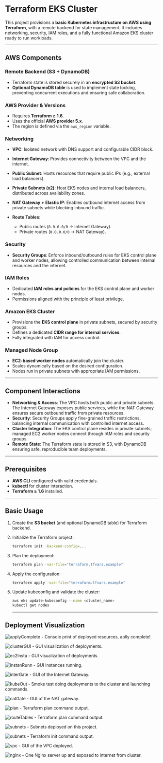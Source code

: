 # Terraform EKS Cluster

This project provisions a **basic Kubernetes infrastructure on AWS using Terraform**, with a remote backend for state management. It includes networking, security, IAM roles, and a fully functional Amazon EKS cluster ready to run workloads.

---

## AWS Components

### Remote Backend (S3 + DynamoDB)

* Terraform state is stored securely in an **encrypted S3 bucket**.
* **Optional DynamoDB table** is used to implement state locking, preventing concurrent executions and ensuring safe collaboration.

### AWS Provider & Versions

* Requires **Terraform ≥ 1.6**.
* Uses the official **AWS provider 5.x**.
* The region is defined via the `aws_region` variable.

### Networking

* **VPC**: Isolated network with DNS support and configurable CIDR block.
* **Internet Gateway**: Provides connectivity between the VPC and the internet.
* **Public Subnet**: Hosts resources that require public IPs (e.g., external load balancers).
* **Private Subnets (x2)**: Host EKS nodes and internal load balancers, distributed across availability zones.
* **NAT Gateway + Elastic IP**: Enables outbound internet access from private subnets while blocking inbound traffic.
* **Route Tables**:

  * Public routes (`0.0.0.0/0` → Internet Gateway).
  * Private routes (`0.0.0.0/0` → NAT Gateway).

### Security

* **Security Groups**: Enforce inbound/outbound rules for EKS control plane and worker nodes, allowing controlled communication between internal resources and the internet.

### IAM Roles

* Dedicated **IAM roles and policies** for the EKS control plane and worker nodes.
* Permissions aligned with the principle of least privilege.

### Amazon EKS Cluster

* Provisions the **EKS control plane** in private subnets, secured by security groups.
* Defines a dedicated **CIDR range for internal services**.
* Fully integrated with IAM for access control.

### Managed Node Group

* **EC2-based worker nodes** automatically join the cluster.
* Scales dynamically based on the desired configuration.
* Nodes run in private subnets with appropriate IAM permissions.

---

## Component Interactions

* **Networking & Access**: The VPC hosts both public and private subnets. The Internet Gateway exposes public services, while the NAT Gateway ensures secure outbound traffic from private resources.
* **Security**: Security Groups apply fine-grained traffic restrictions, balancing internal communication with controlled internet access.
* **Cluster Integration**: The EKS control plane resides in private subnets; managed EC2 worker nodes connect through IAM roles and security groups.
* **Remote State**: The Terraform state is stored in S3, with DynamoDB ensuring safe, reproducible team deployments.

---

## Prerequisites

* **AWS CLI** configured with valid credentials.
* **kubectl** for cluster interaction.
* **Terraform ≥ 1.6** installed.

---

## Basic Usage

1. Create the **S3 bucket** (and optional DynamoDB table) for Terraform backend.
2. Initialize the Terraform project:

   ```bash
   terraform init -backend-config=...
   ```
3. Plan the deployment:

   ```bash
   terraform plan -var-file="terraform.tfvars.example"
   ```
4. Apply the configuration:

   ```bash
   terraform apply -var-file="terraform.tfvars.example"
   ```
5. Update kubeconfig and validate the cluster:

   ```bash
   aws eks update-kubeconfig --name <cluster_name>
   kubectl get nodes
   ```

   ---

## Deployment Visualization

![applyComplete](assets/apply-complete.png)
\- Console print of deployed resources, aplly complete!.

![clusterGUI](assets/cluster-deployments-GUI.png)
\- GUI visualization of deployments.

![ec2Insta](assets/ec2-instances-as-eks-nodes-GUI.png)
\- GUI visualization of deployments.

![instanRunn](assets/instances-running-ec2-GUI.png)
\- GUI Instances running.

![interGate](assets/internet-gateway-GUI.png)
\- GUI of the Internet Gateway.

![kubeOut](assets/kubectl-outputs-somke-test.png)
\- Smoke test doing deployments to the cluster and launching commands.

![natGate](assets/nat-gateway-GUI.png)
\- GUI of the NAT gateway.

![plan](assets/plan-resources-to-deploy.png)
\- Terraform plan command output.

![routeTables](assets/route-tablesGUI.png)
\- Terraform plan command output.

![subnets](assets/subnets-deployed-GUI.png)
\- Subnets deployed on this project.

![subnets](assets/terraform-init-s3.png)
\- Terraform init command output.

![vpc](assets/vpc-GUI.png)
\- GUI of the VPC deployed.

![nginx](assets/webserver-nginx-up.png)
\- One Nginx server up and exposed to internet from cluster.